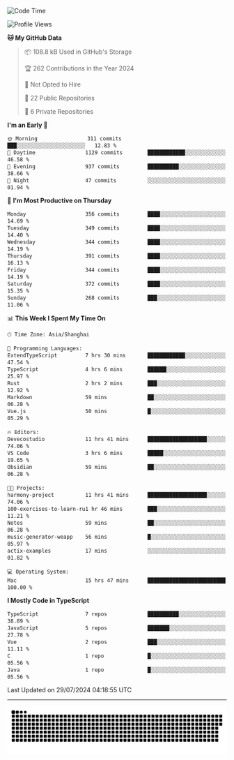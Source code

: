 <!--
<picture>
  <source
    srcset="https://github-readme-stats.vercel.app/api?username=kevinxft&show_icons=true&theme=dark"
    media="(prefers-color-scheme: dark)"
  />
  <source
    srcset="https://github-readme-stats.vercel.app/api?username=kevinxft&show_icons=true"
    media="(prefers-color-scheme: light), (prefers-color-scheme: no-preference)"
  />
  <img src="https://github-readme-stats.vercel.app/api?username=kevinxft&show_icons=true" />
</picture>
-->

<!--START_SECTION:waka-->
![Code Time](http://img.shields.io/badge/Code%20Time-2%2C392%20hrs%2025%20mins-blue)

![Profile Views](http://img.shields.io/badge/Profile%20Views-39-blue)

**🐱 My GitHub Data** 

> 📦 108.8 kB Used in GitHub's Storage 
 > 
> 🏆 262 Contributions in the Year 2024
 > 
> 🚫 Not Opted to Hire
 > 
> 📜 22 Public Repositories 
 > 
> 🔑 6 Private Repositories 
 > 
**I'm an Early 🐤** 

```text
🌞 Morning                311 commits         ███░░░░░░░░░░░░░░░░░░░░░░   12.83 % 
🌆 Daytime                1129 commits        ████████████░░░░░░░░░░░░░   46.58 % 
🌃 Evening                937 commits         ██████████░░░░░░░░░░░░░░░   38.66 % 
🌙 Night                  47 commits          ░░░░░░░░░░░░░░░░░░░░░░░░░   01.94 % 
```
📅 **I'm Most Productive on Thursday** 

```text
Monday                   356 commits         ████░░░░░░░░░░░░░░░░░░░░░   14.69 % 
Tuesday                  349 commits         ████░░░░░░░░░░░░░░░░░░░░░   14.40 % 
Wednesday                344 commits         ████░░░░░░░░░░░░░░░░░░░░░   14.19 % 
Thursday                 391 commits         ████░░░░░░░░░░░░░░░░░░░░░   16.13 % 
Friday                   344 commits         ████░░░░░░░░░░░░░░░░░░░░░   14.19 % 
Saturday                 372 commits         ████░░░░░░░░░░░░░░░░░░░░░   15.35 % 
Sunday                   268 commits         ███░░░░░░░░░░░░░░░░░░░░░░   11.06 % 
```


📊 **This Week I Spent My Time On** 

```text
🕑︎ Time Zone: Asia/Shanghai

💬 Programming Languages: 
ExtendTypeScript         7 hrs 30 mins       ████████████░░░░░░░░░░░░░   47.54 % 
TypeScript               4 hrs 6 mins        ██████░░░░░░░░░░░░░░░░░░░   25.97 % 
Rust                     2 hrs 2 mins        ███░░░░░░░░░░░░░░░░░░░░░░   12.92 % 
Markdown                 59 mins             ██░░░░░░░░░░░░░░░░░░░░░░░   06.28 % 
Vue.js                   50 mins             █░░░░░░░░░░░░░░░░░░░░░░░░   05.29 % 

🔥 Editors: 
Devecostudio             11 hrs 41 mins      ███████████████████░░░░░░   74.06 % 
VS Code                  3 hrs 6 mins        █████░░░░░░░░░░░░░░░░░░░░   19.65 % 
Obsidian                 59 mins             ██░░░░░░░░░░░░░░░░░░░░░░░   06.28 % 

🐱‍💻 Projects: 
harmony-project          11 hrs 41 mins      ███████████████████░░░░░░   74.06 % 
100-exercises-to-learn-ru1 hr 46 mins        ███░░░░░░░░░░░░░░░░░░░░░░   11.21 % 
Notes                    59 mins             ██░░░░░░░░░░░░░░░░░░░░░░░   06.28 % 
music-generator-weapp    56 mins             █░░░░░░░░░░░░░░░░░░░░░░░░   05.97 % 
actix-examples           17 mins             ░░░░░░░░░░░░░░░░░░░░░░░░░   01.82 % 

💻 Operating System: 
Mac                      15 hrs 47 mins      █████████████████████████   100.00 % 
```

**I Mostly Code in TypeScript** 

```text
TypeScript               7 repos             ██████████░░░░░░░░░░░░░░░   38.89 % 
JavaScript               5 repos             ███████░░░░░░░░░░░░░░░░░░   27.78 % 
Vue                      2 repos             ███░░░░░░░░░░░░░░░░░░░░░░   11.11 % 
C                        1 repo              █░░░░░░░░░░░░░░░░░░░░░░░░   05.56 % 
Java                     1 repo              █░░░░░░░░░░░░░░░░░░░░░░░░   05.56 % 
```




 Last Updated on 29/07/2024 04:18:55 UTC
<!--END_SECTION:waka-->

---

<picture>
  <source media="(prefers-color-scheme: dark)" srcset="https://raw.githubusercontent.com/kevinxft/kevinxft/output/github-contribution-grid-snake-dark.svg">
  <source media="(prefers-color-scheme: light)" srcset="https://raw.githubusercontent.com/kevinxft/kevinxft/output/github-contribution-grid-snake.svg">
  <img alt="github contribution grid snake animation" src="https://raw.githubusercontent.com/kevinxft/kevinxft/output/github-contribution-grid-snake.svg">
</picture>